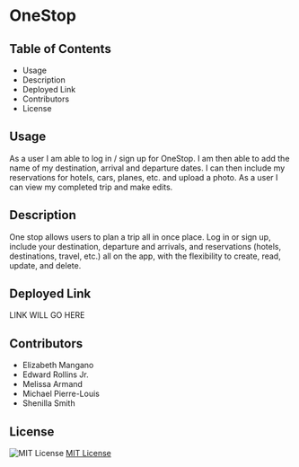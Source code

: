 # OneStop

## Table of Contents

* Usage
* Description
* Deployed Link
* Contributors
* License


## Usage
As a user I am able to log in / sign up for OneStop.
I am then able to add the name of my destination, arrival and departure dates.
I can then include my reservations for hotels, cars, planes, etc. and upload a photo.
As a user I can view my completed trip and make edits.

## Description
One stop allows users to plan a trip all in once place. 
Log in or sign up, include your destination, departure and arrivals, and reservations (hotels, destinations, travel, etc.) all on the app, with the flexibility to create, read, update, and delete. 

## Deployed Link

LINK WILL GO HERE

## Contributors

* Elizabeth Mangano
* Edward Rollins Jr.
* Melissa Armand
* Michael Pierre-Louis
* Shenilla Smith

## License
 ![MIT License](https://img.shields.io/badge/License-MIT-yellow.svg)
  [MIT License](https://opensource.org/licenses/MIT)
